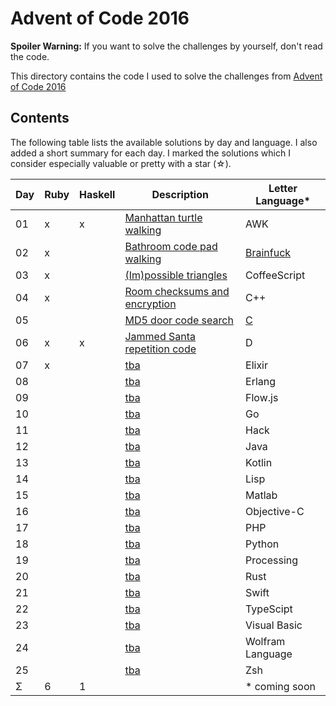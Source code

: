 Advent of Code 2016
===================

**Spoiler Warning:** If you want to solve the challenges by yourself, don't read the code.

This directory contains the code I used to solve the challenges from [Advent of Code 2016](http://adventofcode.com/2016)

Contents
--------

The following table lists the available solutions by day and language. I also
added a short summary for each day. I marked the solutions which I consider
especially valuable or pretty with a star (☆).

Day | Ruby | Haskell | Description                                                         | Letter Language*
----|------|---------|---------------------------------------------------------------------|-----------------
01  |  x   |    x    | [Manhattan turtle walking](http://adventofcode.com/2016/day/1)      | AWK
02  |  x   |         | [Bathroom code pad walking](http://adventofcode.com/2016/day/2)     | [Brainfuck](day02/part1.bf)
03  |  x   |         | [(Im)possible triangles](http://adventofcode.com/2016/day/3)        | CoffeeScript
04  |  x   |         | [Room checksums and encryption](http://adventofcode.com/2016/day/4) | C++
05  |      |         | [MD5 door code search](http://adventofcode.com/2016/day/5)          | [C](day05/main.c)
06  |  x   |    x    | [Jammed Santa repetition code](http://adventofcode.com/2016/day/6)  | D
07  |  x   |         | [tba](http://adventofcode.com/2016/day/7)                           | Elixir
08  |      |         | [tba](http://adventofcode.com/2016/day/8)                           | Erlang
09  |      |         | [tba](http://adventofcode.com/2016/day/9)                           | Flow.js
10  |      |         | [tba](http://adventofcode.com/2016/day/10)                          | Go
11  |      |         | [tba](http://adventofcode.com/2016/day/11)                          | Hack
12  |      |         | [tba](http://adventofcode.com/2016/day/12)                          | Java
13  |      |         | [tba](http://adventofcode.com/2016/day/13)                          | Kotlin
14  |      |         | [tba](http://adventofcode.com/2016/day/14)                          | Lisp
15  |      |         | [tba](http://adventofcode.com/2016/day/15)                          | Matlab
16  |      |         | [tba](http://adventofcode.com/2016/day/16)                          | Objective-C
17  |      |         | [tba](http://adventofcode.com/2016/day/17)                          | PHP
18  |      |         | [tba](http://adventofcode.com/2016/day/18)                          | Python
19  |      |         | [tba](http://adventofcode.com/2016/day/19)                          | Processing
20  |      |         | [tba](http://adventofcode.com/2016/day/20)                          | Rust
21  |      |         | [tba](http://adventofcode.com/2016/day/21)                          | Swift
22  |      |         | [tba](http://adventofcode.com/2016/day/22)                          | TypeScipt
23  |      |         | [tba](http://adventofcode.com/2016/day/23)                          | Visual Basic
24  |      |         | [tba](http://adventofcode.com/2016/day/24)                          | Wolfram Language
25  |      |         | [tba](http://adventofcode.com/2016/day/25)                          | Zsh
Σ   |  6   |    1    |                                                                     | * coming soon
